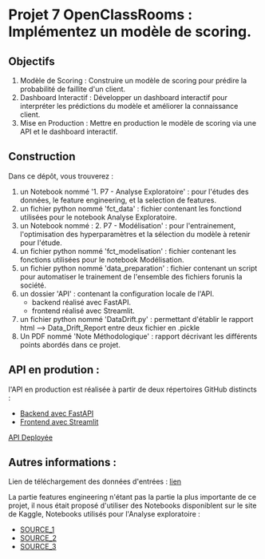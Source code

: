 # Projet 7 OpenClassRooms : Implémentez un modèle de scoring.

## Objectifs

1. Modèle de Scoring : Construire un modèle de scoring pour prédire la probabilité de faillite d'un client.
2. Dashboard Interactif : Développer un dashboard interactif pour interpréter les prédictions du modèle et améliorer la connaissance client.
3. Mise en Production : Mettre en production le modèle de scoring via une API et le dashboard interactif.
   
## Construction

Dans ce dépôt, vous trouverez :

1. un Notebook nommé '1. P7 - Analyse Exploratoire' : pour l'études des données, le feature engineering, et la selection de features.
2. un fichier python nommé 'fct_data' : fichier contenant les fonctiond utilisées pour le notebook Analyse Exploratoire.
3. un Notebook nommé : 2. P7 - Modélisation' : pour l'entrainement, l'optimisation des hyperparamètres et la sélection du modèle à retenir pour l'étude.
4. un fichier python nommé 'fct_modelisation' : fichier contenant les fonctions utilisées pour le notebook Modélisation.
5. un fichier python nommé 'data_preparation' : fichier contenant un script pour automatiser le trainement de l'ensemble des fichiers forunis la société.
6. un dossier 'API' : contenant la configuration locale de l'API.
     - backend réalisé avec FastAPI.
     - frontend réalisé avec Streamlit.
7. un fichier python nommé 'DataDrift.py' : permettant d'établir le rapport html --> Data_Drift_Report entre deux fichier en .pickle
8. Un PDF nommé 'Note Méthodologique' : rapport décrivant les différents points abordés dans ce projet.

## API en prodution : 

l'API en production est réalisée à partir de deux répertoires GitHub distincts :
   - [Backend avec FastAPI](https://github.com/maxsch38/API_backend_P7)
   - [Frontend avec Streamlit](https://github.com/maxsch38/API_Frontend_P7)

[API Deployée](https://apiocrp7maxsch-d299d2d6fa81.herokuapp.com)

## Autres informations : 

Lien de téléchargement des données d'entrées : [lien](https://www.kaggle.com/c/home-credit-default-risk/data)

La partie features engineering n'étant pas la partie la plus importante de ce projet, il nous était proposé d'utiliser des Notebooks disponiblent sur le site de Kaggle,
Notebooks utilisés pour l'Analyse exploratoire : 
  - [SOURCE_1](https://www.kaggle.com/code/ozericyer/homecreditdefaultrisk-test-train-eda-1/notebook)
  - [SOURCE_2](https://www.kaggle.com/code/rishabhrao/home-credit-default-risk-extensive-eda)
  - [SOURCE_3](https://www.kaggle.com/code/jsaguiar/lightgbm-with-simple-features/script)
